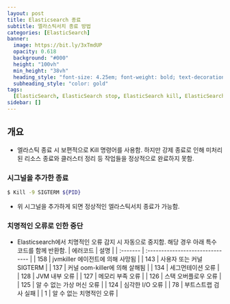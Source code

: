 ```yaml
---
layout: post
title: Elasticsearch 종료
subtitle: 엘라스틱서치 종료 방법
categories: [ElasticSearch]
banner:
  image: https://bit.ly/3xTmdUP
  opacity: 0.618
  background: "#000"
  height: "100vh"
  min_height: "38vh"
  heading_style: "font-size: 4.25em; font-weight: bold; text-decoration: underline"
  subheading_style: "color: gold"
tags:
  [ElasticSearch, ElasticSearch stop, ElasticSearch kill, ElasticSearch signal]
sidebar: []
---
```


## 개요

- 엘라스틱 종료 시 보편적으로 Kill 명령어를 사용함. 하지만 강제 종료로 인해 미처리된 리소스 종료와 클러스터 정리 등 작업들을 정상적으로 완료하지 못함.

### 시그널을 추가한 종료

```bash
$ Kill -9 SIGTERM ${PID}
```

- 위 시그널을 추가하게 되면 정상적인 엘라스틱서치 종료가 가능함.

### 치명적인 오류로 인한 중단

- Elasticsearch에서 치명적인 오류 감지 시 자동으로 중지함. 해당 경우 아래 특수 코드를 함께 반환함.
  | 에러코드 | 설명 |
  | :------- | :------------------------------- |
  | 158 | jvmkiller 에이전트에 의해 사망됨 |
  | 143 | 사용자 또는 커널 SIGTERM |
  | 137 | 커널 oom-killer에 의해 살해됨 |
  | 134 | 세그먼테이션 오류 |
  | 128 | JVM 내부 오류 |
  | 127 | 메모리 부족 오류 |
  | 126 | 스택 오버플로우 오류 |
  | 125 | 알 수 없는 가상 머신 오류 |
  | 124 | 심각한 I/O 오류 |
  | 78 | 부트스트랩 검사 실패 |
  | 1 | 알 수 없는 치명적인 오류 |

<ins class="kakao_ad_area" style="display:none;"
data-ad-unit = "DAN-IR3SEKWYp9BSWUj6"
data-ad-width = "320"
data-ad-height = "100"></ins>

<script type="text/javascript" src="//t1.daumcdn.net/kas/static/ba.min.js" async></script>
<script>
function changeGiscusTheme () {
    const theme = document.documentElement.getAttribute('data-theme') === 'dark' 'preferred_color_scheme' : 'light_tritanopia'

    console.log(theme)

    function sendMessage(message) {
      const iframe = document.querySelector('iframe.giscus-frame');
      if (!iframe) return;
      iframe.contentWindow.postMessage({ giscus: {
      setConfig: {
        theme: theme
      }
    } }, 'https://giscus.app');
    }

    sendMessage({
      setConfig: {
        theme: theme
      }
    });
  }
</script>
<script src="https://giscus.app/client.js"
        data-repo="kdm-korea/kdm-korea.github.io"
        data-repo-id="R_kgDOIzxYeA"
        data-category="Q&A"
        data-category-id="DIC_kwDOIzxYeM4CTtII"
        data-mapping="pathname"
        data-strict="0"
        data-reactions-enabled="1"
        data-emit-metadata="0"
        data-input-position="top"
        data-theme= "light_tritanopia"
        data-lang="ko"
        crossorigin="anonymous"
        async>
</script>
